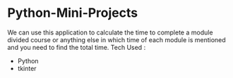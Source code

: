 # Python-Mini-Projects
We can use this application to calculate the time to complete a module divided course or anything else in which time of each module is mentioned and you need to find the total time.
Tech Used : <ul>
  <li>Python</li>
  <li>tkinter</li>
  </ul>
